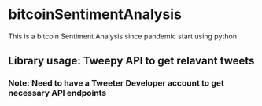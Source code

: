 # bitcoinSentimentAnalysis
This is a bitcoin Sentiment Analysis since pandemic start using python
## Library usage: Tweepy API to get relavant tweets 
### Note: Need to have a Tweeter Developer account to get necessary API endpoints

